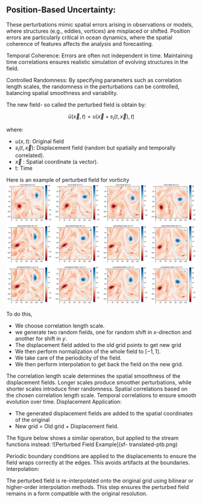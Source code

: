 ## Position-Based Uncertainty:

These perturbations mimic spatial errors arising in observations or models, where structures (e.g., eddies, vortices) are misplaced or shifted.
Position errors are particularly critical in ocean dynamics, where the spatial coherence of features affects the analysis and forecasting.

Temporal Coherence:
Errors are often not independent in time. Maintaining time correlations ensures realistic simulation of evolving structures in the field.

Controlled Randomness:
By specifying parameters such as correlation length scales, the randomness in the perturbations can be controlled, balancing spatial smoothness and variability.


The new field- so called the perturbed field is obtain by:

$$
\hat u\left( \vec{x}, t \right)= u \left(\vec{x} + s_i (t, \vec{x}) , t\right)
$$

where:

* $u \left(x,t\right)$: Original field
* $s_i(t,\vec{x})$: Displacement field (random but spatially and temporally correlated).
* $\vec{x}$ : Spatial coordinate (a vector).
* t: Time

Here is an example of perturbed field for vorticity 
![Perturbed Field Example](vorticity-ptb.png)

To do this, 

* We choose correlation length scale. 
* we generate two random fields, one for random shift in $x$-direction and another for shift in $y$.
* The displacement field added to the old grid points to get new grid 
* We then perform normalization of the whole field to $[-1,1]$.
* We take care of the periodicity of the field.
* We then perform interpolation to get back the field on the new grid.

The correlation length scale determines the spatial smoothness of the displacement fields. Longer scales produce smoother perturbations, while shorter scales introduce finer randomness. Spatial correlations based on the chosen correlation length scale.
Temporal correlations to ensure smooth evolution over time.
Displacement Application:

* The generated displacement fields are added to the spatial coordinates of the original 
* New grid $=$ Old grid $+$ Displacement field.

The figure below shows a similar operation, but applied to the stream functions instead:
![Perturbed Field Example](sf-
translated-ptb.png)

Periodic boundary conditions are applied to the displacements to ensure the field wraps correctly at the edges. This avoids artifacts at the boundaries.
Interpolation:

The perturbed field is re-interpolated onto the original grid using bilinear or higher-order interpolation methods. This step ensures the perturbed field remains in a form compatible with the original resolution.


